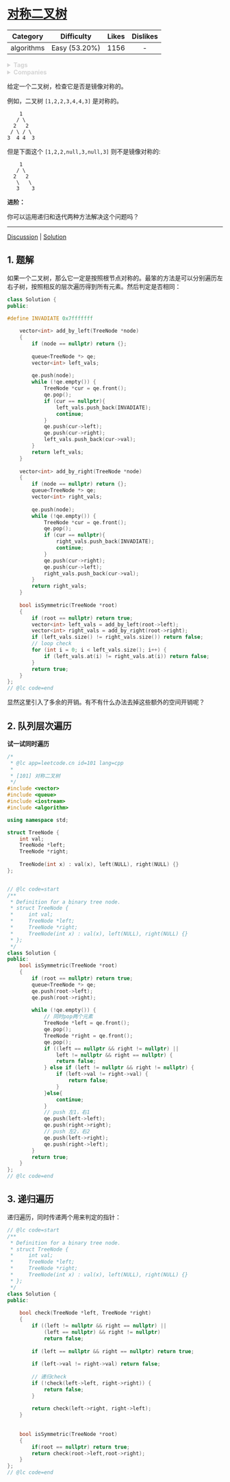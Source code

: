 # [对称二叉树](https://leetcode-cn.com/problems/symmetric-tree/description/)

|  Category  |  Difficulty   | Likes | Dislikes |
| :--------: | :-----------: | :---: | :------: |
| algorithms | Easy (53.20%) | 1156  |    -     |

<details style="color: rgb(212, 212, 212); font-family: -apple-system, BlinkMacSystemFont, &quot;Segoe WPC&quot;, &quot;Segoe UI&quot;, system-ui, Ubuntu, &quot;Droid Sans&quot;, sans-serif, &quot;Microsoft Yahei UI&quot;; font-size: 14px; font-style: normal; font-variant-ligatures: normal; font-variant-caps: normal; font-weight: 400; letter-spacing: normal; orphans: 2; text-align: start; text-indent: 0px; text-transform: none; white-space: normal; widows: 2; word-spacing: 0px; -webkit-text-stroke-width: 0px; text-decoration-style: initial; text-decoration-color: initial;"><summary><strong>Tags</strong></summary></details>

<details style="color: rgb(212, 212, 212); font-family: -apple-system, BlinkMacSystemFont, &quot;Segoe WPC&quot;, &quot;Segoe UI&quot;, system-ui, Ubuntu, &quot;Droid Sans&quot;, sans-serif, &quot;Microsoft Yahei UI&quot;; font-size: 14px; font-style: normal; font-variant-ligatures: normal; font-variant-caps: normal; font-weight: 400; letter-spacing: normal; orphans: 2; text-align: start; text-indent: 0px; text-transform: none; white-space: normal; widows: 2; word-spacing: 0px; -webkit-text-stroke-width: 0px; text-decoration-style: initial; text-decoration-color: initial;"><summary><strong>Companies</strong></summary></details>

给定一个二叉树，检查它是否是镜像对称的。

 

例如，二叉树 `[1,2,2,3,4,4,3]` 是对称的。

```
    1
   / \
  2   2
 / \ / \
3  4 4  3
```

 

但是下面这个 `[1,2,2,null,3,null,3]` 则不是镜像对称的:

```
    1
   / \
  2   2
   \   \
   3    3
```

 

**进阶：**

你可以运用递归和迭代两种方法解决这个问题吗？

------

[Discussion](https://leetcode-cn.com/problems/symmetric-tree/comments/) | [Solution](https://leetcode-cn.com/problems/symmetric-tree/solution/)

## 1. 题解

如果一个二叉树，那么它一定是按照根节点对称的。最笨的方法是可以分别遍历左右子树，按照相反的层次遍历得到所有元素。然后判定是否相同：

```c++
class Solution {
public:

#define INVADIATE 0x7fffffff
    
    vector<int> add_by_left(TreeNode *node)
    {
        if (node == nullptr) return {};
        
        queue<TreeNode *> qe;
        vector<int> left_vals;
        
        qe.push(node);
        while (!qe.empty()) {
            TreeNode *cur = qe.front();
            qe.pop();
            if (cur == nullptr){
                left_vals.push_back(INVADIATE);
                continue;
            }
            qe.push(cur->left);
            qe.push(cur->right);
            left_vals.push_back(cur->val);
        }
        return left_vals;
    }
    
    vector<int> add_by_right(TreeNode *node)
    {
        if (node == nullptr) return {};
        queue<TreeNode *> qe;
        vector<int> right_vals;
        
        qe.push(node);
        while (!qe.empty()) {
            TreeNode *cur = qe.front();
            qe.pop();
            if (cur == nullptr){
                right_vals.push_back(INVADIATE);
                continue;
            }
            qe.push(cur->right);
            qe.push(cur->left);
            right_vals.push_back(cur->val);
        }
        return right_vals;
    }
    
    bool isSymmetric(TreeNode *root)
    {
        if (root == nullptr) return true;
        vector<int> left_vals = add_by_left(root->left);
        vector<int> right_vals = add_by_right(root->right);
        if (left_vals.size() != right_vals.size()) return false;
        // loop check
        for (int i = 0; i < left_vals.size(); i++) {
            if (left_vals.at(i) != right_vals.at(i)) return false;
        }
        return true;
    }
};
// @lc code=end
```

显然这里引入了多余的开销。有不有什么办法去掉这些额外的空间开销呢？

## 2. 队列层次遍历

**试一试同时遍历**

```c++
/*
 * @lc app=leetcode.cn id=101 lang=cpp
 *
 * [101] 对称二叉树
 */
#include <vector>
#include <queue>
#include <iostream>
#include <algorithm>

using namespace std;

struct TreeNode {
    int val;
    TreeNode *left;
    TreeNode *right;
    
    TreeNode(int x) : val(x), left(NULL), right(NULL) {}
};


// @lc code=start
/**
 * Definition for a binary tree node.
 * struct TreeNode {
 *     int val;
 *     TreeNode *left;
 *     TreeNode *right;
 *     TreeNode(int x) : val(x), left(NULL), right(NULL) {}
 * };
 */
class Solution {
public:
    bool isSymmetric(TreeNode *root)
    {
        if (root == nullptr) return true;
        queue<TreeNode *> qe;
        qe.push(root->left);
        qe.push(root->right);
        
        while (!qe.empty()) {
            // 同时pop两个元素
            TreeNode *left = qe.front();
            qe.pop();
            TreeNode *right = qe.front();
            qe.pop();
            if ((left == nullptr && right != nullptr) ||
                left != nullptr && right == nullptr) {
                return false;
            } else if (left != nullptr && right != nullptr) {
                if (left->val != right->val) {
                    return false;
                }
            }else{
                continue;
            }
            // push 左1，右1
            qe.push(left->left);
            qe.push(right->right);
            // push 左2，右2
            qe.push(left->right);
            qe.push(right->left);
        }
        return true;
    }
};
// @lc code=end
```

## 3. 递归遍历

递归遍历，同时传递两个用来判定的指针：

```c++
// @lc code=start
/**
 * Definition for a binary tree node.
 * struct TreeNode {
 *     int val;
 *     TreeNode *left;
 *     TreeNode *right;
 *     TreeNode(int x) : val(x), left(NULL), right(NULL) {}
 * };
 */
class Solution {
public:
    
    bool check(TreeNode *left, TreeNode *right)
    {
        if ((left != nullptr && right == nullptr) ||
            (left == nullptr) && right != nullptr)
            return false;
        
        if (left == nullptr && right == nullptr) return true;
        
        if (left->val != right->val) return false;
        
        // 递归check
        if (!check(left->left, right->right)) {
            return false;
        }
        
        return check(left->right, right->left);
    }
    
    
    bool isSymmetric(TreeNode *root)
    {
        if(root == nullptr) return true;
        return check(root->left,root->right);
    }
};
// @lc code=end

```

